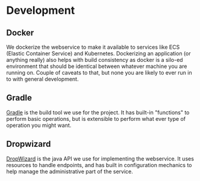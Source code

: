 # Development

## Docker

We dockerize the webservice to make it available to services like ECS (Elastic Container Service) and Kubernetes.
Dockerizing an application (or anything really) also helps with build consistency as docker is a silo-ed environment
that should be identical between whatever machine you are running on. Couple of caveats to that, but none you are likely
to ever run in to with general development.

## Gradle

[Gradle](https://gradle.org/) is the build tool we use for the project. It has built-in "functions" to perform basic
operations, but is extensible to perform what ever type of operation you might want.

## Dropwizard

[DropWizard](https://www.dropwizard.io/en/latest/) is the java API we use for implementing the webservice. It uses
resources to handle endpoints, and has built in configuration mechanics to help manage the administrative part of the
service.
